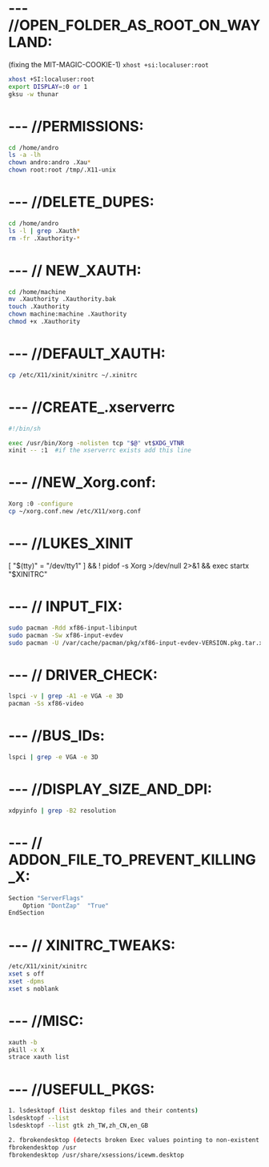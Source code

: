 # --- //OPEN_FOLDER_AS_ROOT_ON_WAYLAND:
(fixing the MIT-MAGIC-COOKIE-1)
`xhost +si:localuser:root`
```bash
xhost +SI:localuser:root
export DISPLAY=:0 or 1
gksu -w thunar
```

# --- //PERMISSIONS:
```bash
cd /home/andro
ls -a -lh
chown andro:andro .Xau*
chown root:root /tmp/.X11-unix
```

# --- //DELETE_DUPES:
```bash
cd /home/andro
ls -l | grep .Xauth*
rm -fr .Xauthority-*
```

# --- // NEW_XAUTH:
```bash
cd /home/machine
mv .Xauthority .Xauthority.bak
touch .Xauthority
chown machine:machine .Xauthority
chmod +x .Xauthority
```

# --- //DEFAULT_XAUTH:
```bash
cp /etc/X11/xinit/xinitrc ~/.xinitrc
```

# --- //CREATE_.xserverrc
```bash
#!/bin/sh

exec /usr/bin/Xorg -nolisten tcp "$@" vt$XDG_VTNR
xinit -- :1  #if the xserverrc exists add this line
```

# --- //NEW_Xorg.conf:
```bash
Xorg :0 -configure
cp ~/xorg.conf.new /etc/X11/xorg.conf
```

# --- //LUKES_XINIT
[ "$(tty)" = "/dev/tty1" ] && ! pidof -s Xorg >/dev/null 2>&1 && exec startx "$XINITRC"


# --- // INPUT_FIX:
```bash
sudo pacman -Rdd xf86-input-libinput
sudo pacman -Sw xf86-input-evdev
sudo pacman -U /var/cache/pacman/pkg/xf86-input-evdev-VERSION.pkg.tar.xz
```

# --- // DRIVER_CHECK:
```bash
lspci -v | grep -A1 -e VGA -e 3D
pacman -Ss xf86-video
```

# --- //BUS_IDs:
```bash
lspci | grep -e VGA -e 3D
```

# --- //DISPLAY_SIZE_AND_DPI:
```bash
xdpyinfo | grep -B2 resolution
```

# --- // ADDON_FILE_TO_PREVENT_KILLING_X:
```bash
Section "ServerFlags"
    Option "DontZap"  "True"
EndSection
```

# --- // XINITRC_TWEAKS:
```bash
/etc/X11/xinit/xinitrc
xset s off
xset -dpms
xset s noblank
```

# --- //MISC:
```bash
xauth -b
pkill -x X
strace xauth list
```

# --- //USEFULL_PKGS:
```bash
1. lsdesktopf (list desktop files and their contents)
lsdesktopf --list
lsdesktopf --list gtk zh_TW,zh_CN,en_GB

2. fbrokendesktop (detects broken Exec values pointing to non-existent paths)
fbrokendesktop /usr
fbrokendesktop /usr/share/xsessions/icewm.desktop
```
